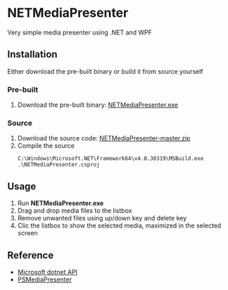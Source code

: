 # NETMediaPresenter
Very simple media presenter using .NET and WPF

## Installation
Either download the pre-built binary or build it from source yourself

### Pre-built
1. Download the pre-built binary: [NETMediaPresenter.exe](../../releases/latest/download/NETMediaPresenter.exe)

### Source
1. Download the source code: [NETMediaPresenter-master.zip](../../archive/master.zip)
2. Compile the source
   ```
   C:\Windows\Microsoft.NET\Framework64\v4.0.30319\MSBuild.exe .\NETMediaPresenter.csproj
   ```

## Usage
1. Run **NETMediaPresenter.exe**
2. Drag and drop media files to the listbox
3. Remove unwanted files using up/down key and delete key
4. Clic the listbox to show the selected media, maximized in the selected screen

## Reference
* [Microsoft dotnet API](https://docs.microsoft.com/en-us/dotnet/api/system.windows.window)
* [PSMediaPresenter](https://github.com/hamletmun/PSMediaPresenter)
